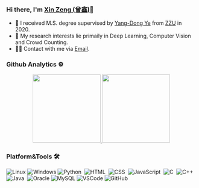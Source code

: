 
<!--
**Exely/Exely** is a ✨ _special_ ✨ repository because its `README.md` (this file) appears on your GitHub profile.

Here are some ideas to get you started:

- 🔭 I’m currently working on ...
- 🌱 I’m currently learning ...
- 👯 I’m looking to collaborate on ...
- 🤔 I’m looking for help with ...
- 💬 Ask me about ...
- 📫 How to reach me: ...
- 😄 Pronouns: ...
- ⚡ Fun fact: ...

-->

### Hi there, I'm [Xin Zeng (曾鑫)](https://github.com/zengxin1020)👋

- 🔭 I received M.S. degree supervised by [Yang-Dong Ye](http://www5.zzu.edu.cn/mlis/) from [ZZU](http://www.zzu.edu.cn/) in 2020.
- 🤔 My research interests lie primaily in Deep Learning, Computer Vision and Crowd Counting.
- 🤝🏻 Contact with me via [Email](work.xzeng@gmail.com).

### Github Analytics ⚙️

<p align="center">
<a href="https://github.com/zengxin1020">
  <img height="180em" src="https://github-readme-stats-eight-theta.vercel.app/api?username=zengxin1020&show_icons=true&theme=vue&include_all_commits=true&count_private=true"/>
  <img height="180em" src="https://github-readme-streak-stats.herokuapp.com/?user=zengxin1020&theme=vue"/>
</a>
</p>

### Platform&Tools 🛠️

![Linux](https://img.shields.io/badge/-Linux-000000.svg?logo=linux&style=flat-square)
![Windows](https://img.shields.io/badge/-Windows-0078D6.svg?logo=windows&style=flat-square)
![Python](https://img.shields.io/badge/-Python-05122A?style=flat&logo=Python)&nbsp;
![HTML](https://img.shields.io/badge/-HTML-05122A?style=flat&logo=HTML5)&nbsp;
![CSS](https://img.shields.io/badge/-CSS-05122A?style=flat&logo=CSS3&logoColor=1572B6)&nbsp;
![JavaScript](https://img.shields.io/badge/-JavaScript-05122A?style=flat&logo=JavaScript)&nbsp;
![C](https://img.shields.io/badge/-C-05122A?style=flat&logo=C&logoColor=00599C)&nbsp;
![C++](https://img.shields.io/badge/-C++-05122A?style=flat&logo=C%2B%2B&logoColor=00599C)&nbsp;
![Java](https://img.shields.io/badge/-Java-05122A?style=flat&logo=Java&logoColor=FFA518)&nbsp;
![Oracle](https://img.shields.io/badge/-Oracle-F80000.svg?logo=oracle&style=flat-square)
![MySQL](https://img.shields.io/badge/-MySQL-black?style=flat-square&logo=mysql)
![VSCode](https://img.shields.io/badge/-Visual%20Studio%20Code-007ACC.svg?style=flat-square&logo=visual-studio-code)
![GitHub](https://img.shields.io/badge/-GitHub-05122A?style=flat&logo=github)&nbsp;





